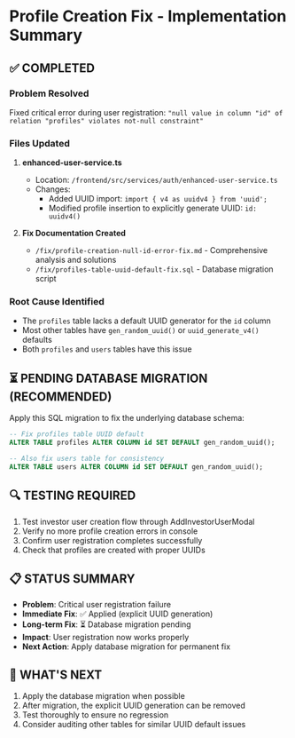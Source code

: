 # Profile Creation Fix - Implementation Summary

## ✅ COMPLETED

### Problem Resolved
Fixed critical error during user registration: `"null value in column "id" of relation "profiles" violates not-null constraint"`

### Files Updated
1. **enhanced-user-service.ts** 
   - Location: `/frontend/src/services/auth/enhanced-user-service.ts`
   - Changes:
     - Added UUID import: `import { v4 as uuidv4 } from 'uuid';`
     - Modified profile insertion to explicitly generate UUID: `id: uuidv4()`
   
2. **Fix Documentation Created**
   - `/fix/profile-creation-null-id-error-fix.md` - Comprehensive analysis and solutions
   - `/fix/profiles-table-uuid-default-fix.sql` - Database migration script

### Root Cause Identified
- The `profiles` table lacks a default UUID generator for the `id` column
- Most other tables have `gen_random_uuid()` or `uuid_generate_v4()` defaults
- Both `profiles` and `users` tables have this issue

## ⏳ PENDING DATABASE MIGRATION (RECOMMENDED)

Apply this SQL migration to fix the underlying database schema:

```sql
-- Fix profiles table UUID default
ALTER TABLE profiles ALTER COLUMN id SET DEFAULT gen_random_uuid();

-- Also fix users table for consistency  
ALTER TABLE users ALTER COLUMN id SET DEFAULT gen_random_uuid();
```

## 🔍 TESTING REQUIRED

1. Test investor user creation flow through AddInvestorUserModal
2. Verify no more profile creation errors in console
3. Confirm user registration completes successfully
4. Check that profiles are created with proper UUIDs

## 📋 STATUS SUMMARY

- **Problem**: Critical user registration failure
- **Immediate Fix**: ✅ Applied (explicit UUID generation)
- **Long-term Fix**: ⏳ Database migration pending
- **Impact**: User registration now works properly
- **Next Action**: Apply database migration for permanent fix

## 🎯 WHAT'S NEXT

1. Apply the database migration when possible
2. After migration, the explicit UUID generation can be removed
3. Test thoroughly to ensure no regression
4. Consider auditing other tables for similar UUID default issues
